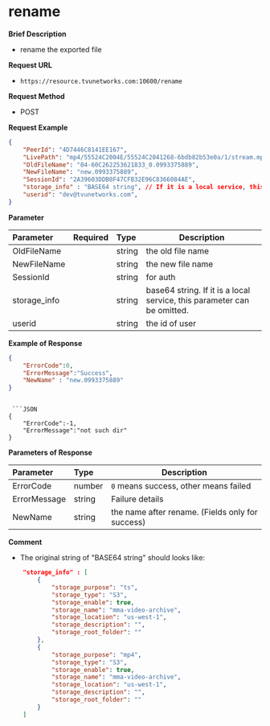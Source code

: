 # rename


**Brief Description** 

- rename the exported file

**Request URL** 
- `https://resource.tvunetworks.com:10600/rename`

**Request Method**
- POST 

**Request Example**

```JSON
{
	"PeerId": "4D7446C8141EE167",
	"LivePath": "mp4/55524C2004E/55524C2041268-6bdb82b53e0a/1/stream.mpd",
	"OldFileName": "04-60C262253621833_0.0993375889",
	"NewFileName": "new.0993375889",
	"SessionId": "2A39603DDB0F47CFB32E96C8366084AE",
	"storage_info" : "BASE64 string", // If it is a local service, this parameter can be omitted.
	"userid": "dev@tvunetworks.com",
}


```

**Parameter** 

|Parameter|Required|Type|Description|
|:----    |:---|:----- |-----   |
|OldFileName |  |string | the old file name
|NewFileName |  |string | the new file name
|SessionId |  |string  | for auth
|storage_info |  |string  |base64 string. If it is a local service, this parameter can be omitted.
|userid |  |string  |the id of user

**Example of Response**

```JSON
{
	"ErrorCode":0,
	"ErrorMessage":"Success",
	"NewName" : "new.0993375889"
}
```
```

 ```JSON
{
	"ErrorCode":-1,
	"ErrorMessage":"not such dir"
}
```

**Parameters of Response**

|Parameter|Type|Description|
|:-----  |:-----|----- |
|ErrorCode |number  | `0` means success, other means failed |
|ErrorMessage |string  | Failure details |
|NewName       |string | the name after rename. (Fields only for success)


**Comment** 

- The original string of "BASE64 string" should looks like:

```JSON
	"storage_info" : [
		{
			"storage_purpose": "ts",
			"storage_type": "S3",
			"storage_enable": true,
			"storage_name": "mma-video-archive",
			"storage_location": "us-west-1",
			"storage_description": "",
			"storage_root_folder": ""
		},    
		{
			"storage_purpose": "mp4",
			"storage_type": "S3",
			"storage_enable": true,
			"storage_name": "mma-video-archive",
			"storage_location": "us-west-1",
			"storage_description": "",
			"storage_root_folder": ""
		}
	]
	
```